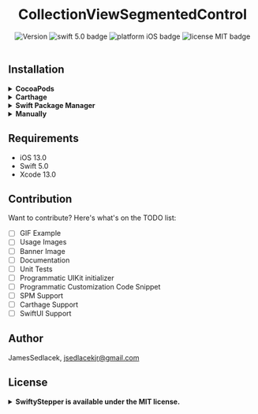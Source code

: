 <div align="center">
 <h1>CollectionViewSegmentedControl</h1>

  <img src="https://img.shields.io/cocoapods/v/CollectionViewSegmentedControl.svg?style=flat" alt="Version" /> 
  <img src="https://img.shields.io/badge/swift-5.0-orange.svg" alt="swift 5.0 badge" />
  <img src="https://img.shields.io/badge/platform-iOS-lightgrey.svg" alt="platform iOS badge" />
  <img src="https://img.shields.io/badge/license-MIT-black.svg" alt="license MIT badge" /> 
  <br><br>
</div>

## Installation

<details>
  <summary><strong>CocoaPods</strong></summary>
<br>
  
1. Download [CocoaPods](https://cocoapods.org)<br>
2. Run 'Pod init'
3. Add the following line to your Podfile:<br>
```ruby
pod 'CollectionViewSegmentedControl'
```
4. Run 'Pod install'<br>
5. Open the XCWorkspace file that was created<br>
</details>

<details>
  <summary><strong>Carthage</strong></summary>
  <br>
  Coming Soon!
  <br>
</details>

<details>
  <summary><strong>Swift Package Manager</strong></summary>
  <br>
  Coming Soon!
  <br>
</details>

<details>
  <summary><strong>Manually</strong></summary>
  <br>
  Copy & paste these <a href="https://github.com/JamesSedlacek/CollectionViewSegmentedControl/tree/master/Source">Files</a> into your project.
  <br>
</details>


## Requirements
- iOS 13.0
- Swift 5.0
- Xcode 13.0

## Contribution
Want to contribute? Here's what's on the TODO list:<br>

- [ ] GIF Example
- [ ] Usage Images 
- [ ] Banner Image 
- [ ] Documentation
- [ ] Unit Tests
- [ ] Programmatic UIKit initializer
- [ ] Programmatic Customization Code Snippet
- [ ] SPM Support
- [ ] Carthage Support
- [ ] SwiftUI Support

## Author

JamesSedlacek, jsedlacekjr@gmail.com

## License

<details>
  <summary><strong>SwiftyStepper is available under the MIT license.</strong></summary>
  <br>

Copyright (c) 2021 JamesSedlacek <jsedlacekjr@gmail.com>

Permission is hereby granted, free of charge, to any person obtaining a copy
of this software and associated documentation files (the "Software"), to deal
in the Software without restriction, including without limitation the rights
to use, copy, modify, merge, publish, distribute, sublicense, and/or sell
copies of the Software, and to permit persons to whom the Software is
furnished to do so, subject to the following conditions:

The above copyright notice and this permission notice shall be included in
all copies or substantial portions of the Software.

THE SOFTWARE IS PROVIDED "AS IS", WITHOUT WARRANTY OF ANY KIND, EXPRESS OR
IMPLIED, INCLUDING BUT NOT LIMITED TO THE WARRANTIES OF MERCHANTABILITY,
FITNESS FOR A PARTICULAR PURPOSE AND NONINFRINGEMENT. IN NO EVENT SHALL THE
AUTHORS OR COPYRIGHT HOLDERS BE LIABLE FOR ANY CLAIM, DAMAGES OR OTHER
LIABILITY, WHETHER IN AN ACTION OF CONTRACT, TORT OR OTHERWISE, ARISING FROM,
OUT OF OR IN CONNECTION WITH THE SOFTWARE OR THE USE OR OTHER DEALINGS IN
THE SOFTWARE.

</details>
